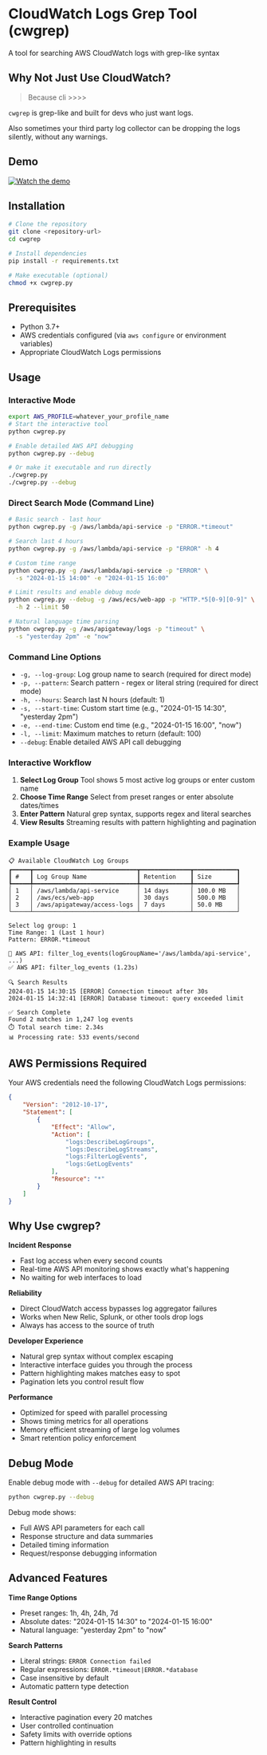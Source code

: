 # CloudWatch Logs Grep Tool (cwgrep)

A tool for searching AWS CloudWatch logs with grep-like syntax

## Why Not Just Use CloudWatch?
> Because cli >>>> 

`cwgrep` is grep-like and built for devs who just want logs.

Also sometimes your third party log collector can be dropping the logs silently, without any warnings.

## Demo
[![Watch the demo](https://img.youtube.com/vi/CrjnFnXXM0Q/hqdefault.jpg)](https://www.youtube.com/watch?v=CrjnFnXXM0Q)


## Installation

```bash
# Clone the repository
git clone <repository-url>
cd cwgrep

# Install dependencies
pip install -r requirements.txt

# Make executable (optional)
chmod +x cwgrep.py
```

## Prerequisites

- Python 3.7+
- AWS credentials configured (via `aws configure` or environment variables)
- Appropriate CloudWatch Logs permissions


## Usage

### Interactive Mode

```bash
export AWS_PROFILE=whatever_your_profile_name
# Start the interactive tool
python cwgrep.py

# Enable detailed AWS API debugging
python cwgrep.py --debug

# Or make it executable and run directly
./cwgrep.py
./cwgrep.py --debug
```

### Direct Search Mode (Command Line)

```bash
# Basic search - last hour
python cwgrep.py -g /aws/lambda/api-service -p "ERROR.*timeout"

# Search last 4 hours
python cwgrep.py -g /aws/lambda/api-service -p "ERROR" -h 4

# Custom time range
python cwgrep.py -g /aws/lambda/api-service -p "ERROR" \
  -s "2024-01-15 14:00" -e "2024-01-15 16:00"

# Limit results and enable debug mode
python cwgrep.py --debug -g /aws/ecs/web-app -p "HTTP.*5[0-9][0-9]" \
  -h 2 --limit 50

# Natural language time parsing
python cwgrep.py -g /aws/apigateway/logs -p "timeout" \
  -s "yesterday 2pm" -e "now"
```

### Command Line Options

- `-g, --log-group`: Log group name to search (required for direct mode)
- `-p, --pattern`: Search pattern - regex or literal string (required for direct mode)
- `-h, --hours`: Search last N hours (default: 1)
- `-s, --start-time`: Custom start time (e.g., "2024-01-15 14:30", "yesterday 2pm")
- `-e, --end-time`: Custom end time (e.g., "2024-01-15 16:00", "now")
- `-l, --limit`: Maximum matches to return (default: 100)
- `--debug`: Enable detailed AWS API call debugging

### Interactive Workflow

1. **Select Log Group** Tool shows 5 most active log groups or enter custom name
2. **Choose Time Range** Select from preset ranges or enter absolute dates/times
3. **Enter Pattern** Natural grep syntax, supports regex and literal searches
4. **View Results** Streaming results with pattern highlighting and pagination

### Example Usage

```
📋 Available CloudWatch Log Groups
┏━━━━━┳━━━━━━━━━━━━━━━━━━━━━━━━━━━━━┳━━━━━━━━━━━━━━┳━━━━━━━━━━━━┓
┃ #   ┃ Log Group Name              ┃ Retention    ┃ Size       ┃
┡━━━━━╇━━━━━━━━━━━━━━━━━━━━━━━━━━━━━╇━━━━━━━━━━━━━━╇━━━━━━━━━━━━┩
│ 1   │ /aws/lambda/api-service     │ 14 days      │ 100.0 MB   │
│ 2   │ /aws/ecs/web-app            │ 30 days      │ 500.0 MB   │
│ 3   │ /aws/apigateway/access-logs │ 7 days       │ 50.0 MB    │
└─────┴─────────────────────────────┴──────────────┴────────────┘

Select log group: 1
Time Range: 1 (Last 1 hour)
Pattern: ERROR.*timeout

🔧 AWS API: filter_log_events(logGroupName='/aws/lambda/api-service', ...)
✅ AWS API: filter_log_events (1.23s)

🔍 Search Results
2024-01-15 14:30:15 [ERROR] Connection timeout after 30s
2024-01-15 14:32:41 [ERROR] Database timeout: query exceeded limit

✅ Search Complete
Found 2 matches in 1,247 log events
⏱️ Total search time: 2.34s
📊 Processing rate: 533 events/second
```

## AWS Permissions Required

Your AWS credentials need the following CloudWatch Logs permissions:

```json
{
    "Version": "2012-10-17",
    "Statement": [
        {
            "Effect": "Allow",
            "Action": [
                "logs:DescribeLogGroups",
                "logs:DescribeLogStreams", 
                "logs:FilterLogEvents",
                "logs:GetLogEvents"
            ],
            "Resource": "*"
        }
    ]
}
```

## Why Use cwgrep?

**Incident Response**
- Fast log access when every second counts
- Real-time AWS API monitoring shows exactly what's happening
- No waiting for web interfaces to load

**Reliability** 
- Direct CloudWatch access bypasses log aggregator failures
- Works when New Relic, Splunk, or other tools drop logs
- Always has access to the source of truth

**Developer Experience**
- Natural grep syntax without complex escaping
- Interactive interface guides you through the process
- Pattern highlighting makes matches easy to spot
- Pagination lets you control result flow

**Performance**
- Optimized for speed with parallel processing
- Shows timing metrics for all operations
- Memory efficient streaming of large log volumes
- Smart retention policy enforcement

## Debug Mode

Enable debug mode with `--debug` for detailed AWS API tracing:

```bash
python cwgrep.py --debug
```

Debug mode shows:
- Full AWS API parameters for each call
- Response structure and data summaries
- Detailed timing information
- Request/response debugging information

## Advanced Features

**Time Range Options**
- Preset ranges: 1h, 4h, 24h, 7d
- Absolute dates: "2024-01-15 14:30" to "2024-01-15 16:00"
- Natural language: "yesterday 2pm" to "now"

**Search Patterns**
- Literal strings: `ERROR Connection failed`
- Regular expressions: `ERROR.*timeout|ERROR.*database`
- Case insensitive by default
- Automatic pattern type detection

**Result Control**
- Interactive pagination every 20 matches
- User controlled continuation
- Safety limits with override options
- Pattern highlighting in results